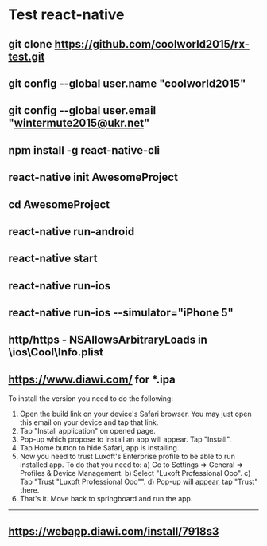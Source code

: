 # Test react-native
git clone https://github.com/coolworld2015/rx-test.git
-------------------------------------------------------------------------------------------------
git config --global user.name "coolworld2015"
-------------------------------------------------------------------------------------------------
git config --global user.email "wintermute2015@ukr.net"
-------------------------------------------------------------------------------------------------
npm install -g react-native-cli
-------------------------------------------------------------------------------------------------
react-native init AwesomeProject
-------------------------------------------------------------------------------------------------
cd AwesomeProject
-------------------------------------------------------------------------------------------------
react-native run-android
-------------------------------------------------------------------------------------------------
react-native start
-------------------------------------------------------------------------------------------------
react-native run-ios
-------------------------------------------------------------------------------------------------
react-native run-ios --simulator="iPhone 5"
-------------------------------------------------------------------------------------------------
http/https - NSAllowsArbitraryLoads in \ios\Cool\Info.plist
-------------------------------------------------------------------------------------------------
https://www.diawi.com/ for *.ipa
-------------------------------------------------------------------------------------------------
To install the version you need to do the following:
1) Open the build link on your device's Safari browser. You may just open this email on your device and tap that link.
2) Tap "Install application" on opened page.
3) Pop-up which propose to install an app will appear. Tap "Install".
4) Tap Home button to hide Safari, app is installing.
5) Now you need to trust Luxoft's Enterprise profile to be able to run installed app. To do that you need to: 
a) Go to Settings => General => Profiles & Device Management.
b) Select "Luxoft Professional Ooo".
c) Tap "Trust "Luxoft Professional Ooo"".
d) Pop-up will appear, tap "Trust" there.
6) That's it. Move back to springboard and run the app.
-------------------------------------------------------------------------------------------------
https://webapp.diawi.com/install/7918s3
-------------------------------------------------------------------------------------------------